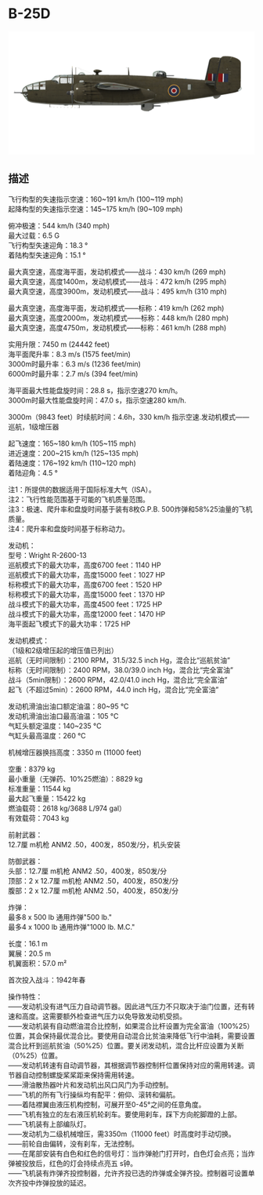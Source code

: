 # B-25D  
  
![b25draf](../images/b25draf.png)  
  
## 描述  
  
飞行构型的失速指示空速：160~191 km/h (100~119 mph)  
起降构型的失速指示空速：145~175 km/h (90~109 mph)  
  
俯冲极速：544 km/h (340 mph)  
最大过载：6.5 G  
飞行构型失速迎角：18.3 °  
着陆构型失速迎角：15.1 °  
  
最大真空速，高度海平面，发动机模式——战斗：430 km/h (269 mph)  
最大真空速，高度1400m，发动机模式——战斗：472 km/h (295 mph)  
最大真空速，高度3900m，发动机模式——战斗：495 km/h (310 mph)  
  
最大真空速，高度海平面，发动机模式——标称：419 km/h (262 mph)  
最大真空速，高度2000m，发动机模式——标称：448 km/h (280 mph)  
最大真空速，高度4750m，发动机模式——标称：461 km/h (288 mph)  
  
实用升限：7450 m (24442 feet)  
海平面爬升率：8.3 m/s (1575 feet/min)  
3000m时最升率：6.3 m/s (1236 feet/min)  
6000m时最升率：2.7 m/s (394 feet/min)  
  
海平面最大性能盘旋时间：28.8 s，指示空速270 km/h。  
3000m时最大性能盘旋时间：47.0 s，指示空速280 km/h.  
  
3000m（9843 feet）时续航时间：4.6h，330 km/h 指示空速.发动机模式——巡航，1级增压器  
  
起飞速度：165~180 km/h (105~115 mph)  
进近速度：200~215 km/h (125~135 mph)  
着陆速度：176~192 km/h (110~120 mph)  
着陆迎角：4.5 °  
  
注1：所提供的数据适用于国际标准大气（ISA）。  
注2：飞行性能范围基于可能的飞机质量范围。  
注3：极速、爬升率和盘旋时间基于装有8枚G.P.B. 500炸弹和58%25油量的飞机质量。  
注4：爬升率和盘旋时间基于标称动力。  
  
发动机：  
型号：Wright R-2600-13  
巡航模式下的最大功率，高度6700 feet：1140 HP  
巡航模式下的最大功率，高度15000 feet：1027 HP  
标称模式下的最大功率，高度6700 feet：1520 HP  
标称模式下的最大功率，高度15000 feet：1370 HP  
战斗模式下的最大功率，高度4500 feet：1725 HP  
战斗模式下的最大功率，高度12000 feet：1470 HP  
海平面起飞模式下的最大功率：1725 HP  
  
发动机模式：  
（1级和2级增压起的增压值已列出）  
巡航（无时间限制）：2100 RPM，31.5/32.5 inch Hg，混合比“巡航贫油”   
标称（无时间限制）：2400 RPM，38.0/39.0 inch Hg，混合比“完全富油”   
战斗（5min限制）：2600 RPM，42.0/41.0 inch Hg，混合比“完全富油”    
起飞（不超过5min）：2600 RPM，44.0 inch Hg，混合比“完全富油”    
  
发动机滑油出油口额定油温：80~95 °C  
发动机滑油出油口最高油温：105 °C  
气缸头额定温度：140~235 °C  
气缸头最高温度：260 °C  
  
机械增压器换挡高度：3350 m (11000 feet)  
  
空重：8379 kg  
最小重量（无弹药、10%25燃油）：8829 kg  
标准重量：11544 kg  
最大起飞重量：15422 kg  
燃油载荷：2618 kg/3688 L/974 gal）  
有效载荷：7043 kg  
  
前射武器：  
12.7厘 m机枪 ANM2 .50，400发，850发/分，机头安装  
  
防御武器：  
头部：12.7厘 m机枪 ANM2 .50，400发，850发/分  
顶部：2 x 12.7厘 m机枪 ANM2 .50，400发，850发/分  
腹部：2 x 12.7厘 m机枪 ANM2 .50，400发，850发/分  
  
炸弹：  
最多8 x 500 lb 通用炸弹"500 lb."  
最多4 x 1000 lb 通用炸弹"1000 lb. M.C."  
  
长度：16.1 m  
翼展：20.5 m  
机翼面积：57.0 m²  
  
首次投入战斗：1942年春  
  
操作特性：  
——发动机没有进气压力自动调节器。因此进气压力不只取决于油门位置，还有转速和高度。这需要额外检查进气压力以免导致发动机受损。  
——发动机装有自动燃油混合比控制，如果混合比杆设置为完全富油（100%25）位置，其会保持最优混合比。要使用自动混合比贫油来降低飞行中油耗，需要设置混合比杆到巡航贫油（50%25）位置。要关闭发动机，混合比杆应设置为关断（0%25）位置。  
——发动机转速有自动调节器，其根据调节器控制杆位置保持对应的需用转速。调节器自动控制螺旋桨桨距来保持需用转速。  
——滑油散热器叶片和发动机出风口风门为手动控制。  
——飞机的所有飞行操纵均有配平：俯仰、滚转和偏航。  
——着陆襟翼由液压机构控制，可展开至0-45°之间的任意角度。  
——飞机有独立的左右液压机轮刹车。要使用刹车，踩下方向舵脚蹬的上部。  
——飞机装有上部编队灯。  
——发动机为二级机械增压，需3350m（11000 feet）时高度时手动切换。  
——前轮自由偏转，没有刹车，无法控制。  
——在尾部安装有白色和红色的信号灯：当炸弹舱门打开时，白色灯会点亮；当炸弹被投放后，红色的灯会持续点亮五 s钟。  
——飞机装有炸弹齐投控制器，允许齐投已选的炸弹或全弹齐投。控制器可设置单次齐投中炸弹投放的延迟。  